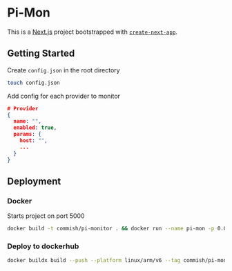 # Pi-Mon
This is a [Next.js](https://nextjs.org/) project bootstrapped with [`create-next-app`](https://github.com/vercel/next.js/tree/canary/packages/create-next-app).

## Getting Started

Create `config.json` in the root directory
```bash
touch config.json
```

Add config for each provider to monitor
```json
# Provider
{
  name: "",
  enabled: true,
  params: {
    host: "",
    ...
  }
}
```

## Deployment
### Docker
Starts project on port 5000
```bash
docker build -t commish/pi-monitor . && docker run --name pi-mon -p 0.0.0.0:5000:3000 client
```

### Deploy to dockerhub
```bash
docker buildx build --push --platform linux/arm/v6 --tag commish/pi-monitor .
```